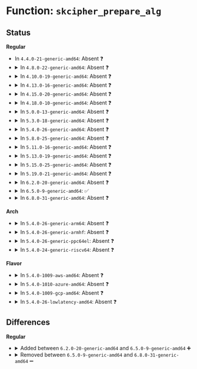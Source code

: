 # Function: <code>skcipher_prepare_alg</code>

## Status
<b>Regular</b>
<ul>
<li>
In <code>4.4.0-21-generic-amd64</code>: Absent ❓
</li>
<li>
<details>
<summary>In <code>4.8.0-22-generic-amd64</code>: Absent ❓</summary>

```json
{
  "name": "skcipher_prepare_alg",
  "collision_type": "Unique Static",
  "inline_type": "Full",
  "funcs": [
    {
      "addr": 18446744071582901909,
      "name": "skcipher_prepare_alg",
      "external": false,
      "loc": "crypto/skcipher.c:350",
      "file": "crypto/skcipher.c",
      "inline": "not declared, inlined",
      "caller_inline": [
        "crypto/skcipher.c:skcipher_register_instance",
        "crypto/skcipher.c:crypto_register_skcipher"
      ],
      "caller_func": []
    }
  ],
  "symbols": []
}
```
</details>
</li>
<li>
<details>
<summary>In <code>4.10.0-19-generic-amd64</code>: Absent ❓</summary>

```json
{
  "name": "skcipher_prepare_alg",
  "collision_type": "Unique Static",
  "inline_type": "Full",
  "funcs": [
    {
      "addr": 18446744071582998725,
      "name": "skcipher_prepare_alg",
      "external": false,
      "loc": "crypto/skcipher.c:892",
      "file": "crypto/skcipher.c",
      "inline": "not declared, inlined",
      "caller_inline": [
        "crypto/skcipher.c:skcipher_register_instance",
        "crypto/skcipher.c:crypto_register_skcipher"
      ],
      "caller_func": []
    }
  ],
  "symbols": []
}
```
</details>
</li>
<li>
<details>
<summary>In <code>4.13.0-16-generic-amd64</code>: Absent ❓</summary>

```json
{
  "name": "skcipher_prepare_alg",
  "collision_type": "Unique Static",
  "inline_type": "Full",
  "funcs": [
    {
      "addr": 18446744071583048917,
      "name": "skcipher_prepare_alg",
      "external": false,
      "loc": "crypto/skcipher.c:932",
      "file": "crypto/skcipher.c",
      "inline": "not declared, inlined",
      "caller_inline": [
        "crypto/skcipher.c:skcipher_register_instance",
        "crypto/skcipher.c:crypto_register_skcipher"
      ],
      "caller_func": []
    }
  ],
  "symbols": []
}
```
</details>
</li>
<li>
<details>
<summary>In <code>4.15.0-20-generic-amd64</code>: Absent ❓</summary>

```json
{
  "name": "skcipher_prepare_alg",
  "collision_type": "Unique Static",
  "inline_type": "Full",
  "funcs": [
    {
      "addr": 18446744071583214405,
      "name": "skcipher_prepare_alg",
      "external": false,
      "loc": "crypto/skcipher.c:938",
      "file": "crypto/skcipher.c",
      "inline": "not declared, inlined",
      "caller_inline": [
        "crypto/skcipher.c:skcipher_register_instance",
        "crypto/skcipher.c:crypto_register_skcipher"
      ],
      "caller_func": []
    }
  ],
  "symbols": []
}
```
</details>
</li>
<li>
<details>
<summary>In <code>4.18.0-10-generic-amd64</code>: Absent ❓</summary>

```json
{
  "name": "skcipher_prepare_alg",
  "collision_type": "Unique Static",
  "inline_type": "Full",
  "funcs": [
    {
      "addr": 18446744071583422613,
      "name": "skcipher_prepare_alg",
      "external": false,
      "loc": "crypto/skcipher.c:961",
      "file": "crypto/skcipher.c",
      "inline": "not declared, inlined",
      "caller_inline": [
        "crypto/skcipher.c:skcipher_register_instance",
        "crypto/skcipher.c:crypto_register_skcipher"
      ],
      "caller_func": []
    }
  ],
  "symbols": []
}
```
</details>
</li>
<li>
<details>
<summary>In <code>5.0.0-13-generic-amd64</code>: Absent ❓</summary>

```json
{
  "name": "skcipher_prepare_alg",
  "collision_type": "Unique Static",
  "inline_type": "Full",
  "funcs": [
    {
      "addr": 18446744071583543605,
      "name": "skcipher_prepare_alg",
      "external": false,
      "loc": "crypto/skcipher.c:989",
      "file": "crypto/skcipher.c",
      "inline": "not declared, inlined",
      "caller_inline": [
        "crypto/skcipher.c:skcipher_register_instance",
        "crypto/skcipher.c:crypto_register_skcipher"
      ],
      "caller_func": []
    }
  ],
  "symbols": []
}
```
</details>
</li>
<li>
<details>
<summary>In <code>5.3.0-18-generic-amd64</code>: Absent ❓</summary>

```json
{
  "name": "skcipher_prepare_alg",
  "collision_type": "Unique Static",
  "inline_type": "Full",
  "funcs": [
    {
      "addr": 18446744071583732101,
      "name": "skcipher_prepare_alg",
      "external": false,
      "loc": "crypto/skcipher.c:1023",
      "file": "crypto/skcipher.c",
      "inline": "not declared, inlined",
      "caller_inline": [
        "crypto/skcipher.c:skcipher_register_instance",
        "crypto/skcipher.c:crypto_register_skcipher"
      ],
      "caller_func": []
    }
  ],
  "symbols": []
}
```
</details>
</li>
<li>
<details>
<summary>In <code>5.4.0-26-generic-amd64</code>: Absent ❓</summary>

```json
{
  "name": "skcipher_prepare_alg",
  "collision_type": "Unique Static",
  "inline_type": "Full",
  "funcs": [
    {
      "addr": 18446744071583841781,
      "name": "skcipher_prepare_alg",
      "external": false,
      "loc": "crypto/skcipher.c:1027",
      "file": "crypto/skcipher.c",
      "inline": "not declared, inlined",
      "caller_inline": [
        "crypto/skcipher.c:skcipher_register_instance",
        "crypto/skcipher.c:crypto_register_skcipher"
      ],
      "caller_func": []
    }
  ],
  "symbols": []
}
```
</details>
</li>
<li>
<details>
<summary>In <code>5.8.0-25-generic-amd64</code>: Absent ❓</summary>

```json
{
  "name": "skcipher_prepare_alg",
  "collision_type": "Unique Static",
  "inline_type": "Full",
  "funcs": [
    {
      "addr": 18446744071584230635,
      "name": "skcipher_prepare_alg",
      "external": false,
      "loc": "crypto/skcipher.c:795",
      "file": "crypto/skcipher.c",
      "inline": "not declared, inlined",
      "caller_inline": [
        "crypto/skcipher.c:skcipher_register_instance",
        "crypto/skcipher.c:crypto_register_skciphers"
      ],
      "caller_func": []
    }
  ],
  "symbols": []
}
```
</details>
</li>
<li>
<details>
<summary>In <code>5.11.0-16-generic-amd64</code>: Absent ❓</summary>

```json
{
  "name": "skcipher_prepare_alg",
  "collision_type": "Unique Static",
  "inline_type": "Full",
  "funcs": [
    {
      "addr": 18446744071584349243,
      "name": "skcipher_prepare_alg",
      "external": false,
      "loc": "crypto/skcipher.c:795",
      "file": "crypto/skcipher.c",
      "inline": "not declared, inlined",
      "caller_inline": [
        "crypto/skcipher.c:skcipher_register_instance",
        "crypto/skcipher.c:crypto_register_skciphers"
      ],
      "caller_func": []
    }
  ],
  "symbols": []
}
```
</details>
</li>
<li>
<details>
<summary>In <code>5.13.0-19-generic-amd64</code>: Absent ❓</summary>

```json
{
  "name": "skcipher_prepare_alg",
  "collision_type": "Unique Static",
  "inline_type": "Full",
  "funcs": [
    {
      "addr": 18446744071584383403,
      "name": "skcipher_prepare_alg",
      "external": false,
      "loc": "crypto/skcipher.c:790",
      "file": "crypto/skcipher.c",
      "inline": "not declared, inlined",
      "caller_inline": [
        "crypto/skcipher.c:skcipher_register_instance",
        "crypto/skcipher.c:crypto_register_skciphers"
      ],
      "caller_func": []
    }
  ],
  "symbols": []
}
```
</details>
</li>
<li>
<details>
<summary>In <code>5.15.0-25-generic-amd64</code>: Absent ❓</summary>

```json
{
  "name": "skcipher_prepare_alg",
  "collision_type": "Unique Static",
  "inline_type": "Full",
  "funcs": [
    {
      "addr": 18446744071584778635,
      "name": "skcipher_prepare_alg",
      "external": false,
      "loc": "crypto/skcipher.c:790",
      "file": "crypto/skcipher.c",
      "inline": "not declared, inlined",
      "caller_inline": [
        "crypto/skcipher.c:skcipher_register_instance",
        "crypto/skcipher.c:crypto_register_skciphers"
      ],
      "caller_func": []
    }
  ],
  "symbols": []
}
```
</details>
</li>
<li>
<details>
<summary>In <code>5.19.0-21-generic-amd64</code>: Absent ❓</summary>

```json
{
  "name": "skcipher_prepare_alg",
  "collision_type": "Unique Static",
  "inline_type": "Full",
  "funcs": [
    {
      "addr": 18446744071585463643,
      "name": "skcipher_prepare_alg",
      "external": false,
      "loc": "crypto/skcipher.c:790",
      "file": "crypto/skcipher.c",
      "inline": "not declared, inlined",
      "caller_inline": [
        "crypto/skcipher.c:skcipher_register_instance",
        "crypto/skcipher.c:crypto_register_skciphers"
      ],
      "caller_func": []
    }
  ],
  "symbols": []
}
```
</details>
</li>
<li>
<details>
<summary>In <code>6.2.0-20-generic-amd64</code>: Absent ❓</summary>

```json
{
  "name": "skcipher_prepare_alg",
  "collision_type": "Unique Static",
  "inline_type": "Full",
  "funcs": [
    {
      "addr": 18446744071586222619,
      "name": "skcipher_prepare_alg",
      "external": false,
      "loc": "crypto/skcipher.c:790",
      "file": "crypto/skcipher.c",
      "inline": "not declared, inlined",
      "caller_inline": [
        "crypto/skcipher.c:skcipher_register_instance",
        "crypto/skcipher.c:crypto_register_skciphers"
      ],
      "caller_func": []
    }
  ],
  "symbols": []
}
```
</details>
</li>
<li>
<details>
<summary>In <code>6.5.0-9-generic-amd64</code>: ✅</summary>

```c
int skcipher_prepare_alg(struct skcipher_alg * alg)
```

```json
{
  "name": "skcipher_prepare_alg",
  "collision_type": "Unique Static",
  "inline_type": "No",
  "funcs": [
    {
      "addr": 18446744071586456912,
      "name": "skcipher_prepare_alg",
      "external": false,
      "loc": "crypto/skcipher.c:837",
      "file": "crypto/skcipher.c",
      "inline": "seen, unknown",
      "caller_inline": [],
      "caller_func": [
        "crypto/skcipher.c:skcipher_register_instance",
        "crypto/skcipher.c:crypto_register_skciphers"
      ]
    }
  ],
  "symbols": [
    {
      "addr": 18446744071586456912,
      "name": "skcipher_prepare_alg",
      "section": ".text",
      "bind": "STB_LOCAL",
      "size": 170
    }
  ]
}
```
</details>
</li>
<li>
<details>
<summary>In <code>6.8.0-31-generic-amd64</code>: Absent ❓</summary>

```json
{
  "name": "skcipher_prepare_alg",
  "collision_type": "Unique Static",
  "inline_type": "Full",
  "funcs": [
    {
      "addr": 18446744071586734928,
      "name": "skcipher_prepare_alg",
      "external": false,
      "loc": "crypto/skcipher.c:957",
      "file": "crypto/skcipher.c",
      "inline": "not declared, inlined",
      "caller_inline": [
        "crypto/skcipher.c:skcipher_register_instance",
        "crypto/skcipher.c:skcipher_register_instance",
        "crypto/skcipher.c:crypto_register_skcipher",
        "crypto/skcipher.c:crypto_register_skcipher"
      ],
      "caller_func": []
    }
  ],
  "symbols": []
}
```
</details>
</li>
</ul>
<b>Arch</b>
<ul>
<li>
<details>
<summary>In <code>5.4.0-26-generic-arm64</code>: Absent ❓</summary>

```json
{
  "name": "skcipher_prepare_alg",
  "collision_type": "Unique Static",
  "inline_type": "Full",
  "funcs": [
    {
      "addr": 18446603336495655116,
      "name": "skcipher_prepare_alg",
      "external": false,
      "loc": "crypto/skcipher.c:1027",
      "file": "crypto/skcipher.c",
      "inline": "not declared, inlined",
      "caller_inline": [
        "crypto/skcipher.c:skcipher_register_instance",
        "crypto/skcipher.c:crypto_register_skcipher"
      ],
      "caller_func": []
    }
  ],
  "symbols": []
}
```
</details>
</li>
<li>
<details>
<summary>In <code>5.4.0-26-generic-armhf</code>: Absent ❓</summary>

```json
{
  "name": "skcipher_prepare_alg",
  "collision_type": "Unique Static",
  "inline_type": "Full",
  "funcs": [
    {
      "addr": 3229009232,
      "name": "skcipher_prepare_alg",
      "external": false,
      "loc": "crypto/skcipher.c:1027",
      "file": "crypto/skcipher.c",
      "inline": "not declared, inlined",
      "caller_inline": [
        "crypto/skcipher.c:skcipher_register_instance",
        "crypto/skcipher.c:crypto_register_skcipher"
      ],
      "caller_func": []
    }
  ],
  "symbols": []
}
```
</details>
</li>
<li>
<details>
<summary>In <code>5.4.0-26-generic-ppc64el</code>: Absent ❓</summary>

```json
{
  "name": "skcipher_prepare_alg",
  "collision_type": "Unique Static",
  "inline_type": "Full",
  "funcs": [
    {
      "addr": 13835058055289790800,
      "name": "skcipher_prepare_alg",
      "external": false,
      "loc": "crypto/skcipher.c:1027",
      "file": "crypto/skcipher.c",
      "inline": "not declared, inlined",
      "caller_inline": [
        "crypto/skcipher.c:skcipher_register_instance",
        "crypto/skcipher.c:crypto_register_skcipher"
      ],
      "caller_func": []
    }
  ],
  "symbols": []
}
```
</details>
</li>
<li>
<details>
<summary>In <code>5.4.0-24-generic-riscv64</code>: Absent ❓</summary>

```json
{
  "name": "skcipher_prepare_alg",
  "collision_type": "Unique Static",
  "inline_type": "Full",
  "funcs": [
    {
      "addr": 18446743936274807880,
      "name": "skcipher_prepare_alg",
      "external": false,
      "loc": "crypto/skcipher.c:1027",
      "file": "crypto/skcipher.c",
      "inline": "not declared, inlined",
      "caller_inline": [
        "crypto/skcipher.c:skcipher_register_instance",
        "crypto/skcipher.c:crypto_register_skcipher"
      ],
      "caller_func": []
    }
  ],
  "symbols": []
}
```
</details>
</li>
</ul>
<b>Flavor</b>
<ul>
<li>
<details>
<summary>In <code>5.4.0-1009-aws-amd64</code>: Absent ❓</summary>

```json
{
  "name": "skcipher_prepare_alg",
  "collision_type": "Unique Static",
  "inline_type": "Full",
  "funcs": [
    {
      "addr": 18446744071583810517,
      "name": "skcipher_prepare_alg",
      "external": false,
      "loc": "crypto/skcipher.c:1027",
      "file": "crypto/skcipher.c",
      "inline": "not declared, inlined",
      "caller_inline": [
        "crypto/skcipher.c:skcipher_register_instance",
        "crypto/skcipher.c:crypto_register_skcipher"
      ],
      "caller_func": []
    }
  ],
  "symbols": []
}
```
</details>
</li>
<li>
<details>
<summary>In <code>5.4.0-1010-azure-amd64</code>: Absent ❓</summary>

```json
{
  "name": "skcipher_prepare_alg",
  "collision_type": "Unique Static",
  "inline_type": "Full",
  "funcs": [
    {
      "addr": 18446744071583747573,
      "name": "skcipher_prepare_alg",
      "external": false,
      "loc": "crypto/skcipher.c:1027",
      "file": "crypto/skcipher.c",
      "inline": "not declared, inlined",
      "caller_inline": [
        "crypto/skcipher.c:skcipher_register_instance",
        "crypto/skcipher.c:crypto_register_skcipher"
      ],
      "caller_func": []
    }
  ],
  "symbols": []
}
```
</details>
</li>
<li>
<details>
<summary>In <code>5.4.0-1009-gcp-amd64</code>: Absent ❓</summary>

```json
{
  "name": "skcipher_prepare_alg",
  "collision_type": "Unique Static",
  "inline_type": "Full",
  "funcs": [
    {
      "addr": 18446744071583794277,
      "name": "skcipher_prepare_alg",
      "external": false,
      "loc": "crypto/skcipher.c:1027",
      "file": "crypto/skcipher.c",
      "inline": "not declared, inlined",
      "caller_inline": [
        "crypto/skcipher.c:skcipher_register_instance",
        "crypto/skcipher.c:crypto_register_skcipher"
      ],
      "caller_func": []
    }
  ],
  "symbols": []
}
```
</details>
</li>
<li>
<details>
<summary>In <code>5.4.0-26-lowlatency-amd64</code>: Absent ❓</summary>

```json
{
  "name": "skcipher_prepare_alg",
  "collision_type": "Unique Static",
  "inline_type": "Full",
  "funcs": [
    {
      "addr": 18446744071583895365,
      "name": "skcipher_prepare_alg",
      "external": false,
      "loc": "crypto/skcipher.c:1027",
      "file": "crypto/skcipher.c",
      "inline": "not declared, inlined",
      "caller_inline": [
        "crypto/skcipher.c:skcipher_register_instance",
        "crypto/skcipher.c:crypto_register_skcipher"
      ],
      "caller_func": []
    }
  ],
  "symbols": []
}
```
</details>
</li>
</ul>

## Differences
<b>Regular</b>
<ul>
<li>
<details>
<summary>Added between <code>6.2.0-20-generic-amd64</code> and <code>6.5.0-9-generic-amd64</code> ➕</summary>

```c
int skcipher_prepare_alg(struct skcipher_alg * alg)
```
</details>
</li>
<li>
<details>
<summary>Removed between <code>6.5.0-9-generic-amd64</code> and <code>6.8.0-31-generic-amd64</code> ➖</summary>

```c
int skcipher_prepare_alg(struct skcipher_alg * alg)
```
</details>
</li>
</ul>
